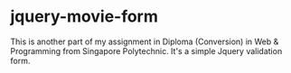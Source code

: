 # jquery-movie-form
This is another part of my assignment in Diploma (Conversion) in Web &amp; Programming from Singapore Polytechnic. It's a simple Jquery validation form.
